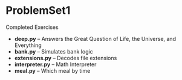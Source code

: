 # ProblemSet1

Completed Exercises

- **deep.py** – Answers the Great Question of Life, the Universe, and Everything
- **bank.py** – Simulates bank logic
- **extensions.py** – Decodes file extensions
- **interpreter.py** – Math Interpreter 
- **meal.py** – Which meal by time